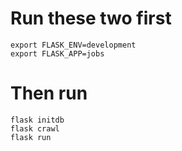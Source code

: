 # Run these two first
	export FLASK_ENV=development
	export FLASK_APP=jobs


# Then run
	flask initdb
	flask crawl
	flask run
